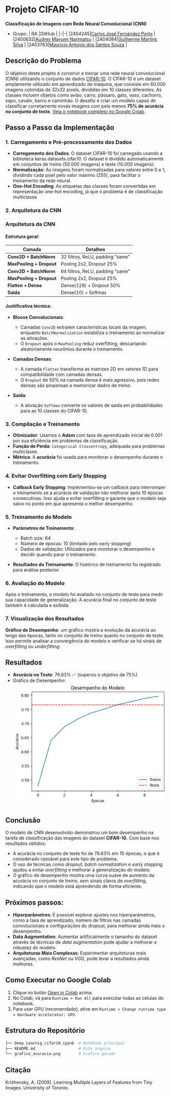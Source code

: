 # Projeto CIFAR-10

**Classificação de Imagens com Rede Neural Convolucional (CNN)**

- Grupo: 
| RA |GitHub | 
|-|-|
|2404245|[Carlos José Fernández Porto](https://github.com/Trasn0/) |
|2400632|[Audrey Mayumi Narimatsu](https://github.com/AudreyNarimatsu/) |
|2404084|[Guilherme Martins Silva](https://github.com/GuilhermeMartinsSilva/) |
|2403783|[Mauricio Antonio dos Santos Souza](https://github.com/MAURICIOASSOUZA/) |


## Descrição do Problema 
O objetivo deste projeto é construir e treinar uma rede neural convolucional (CNN) utilizando o conjunto de dados [CIFAR-10](https://www.cs.toronto.edu/~kriz/cifar.html). O CIFAR-10 é um dataset amplamente utilizado em aprendizado de máquina, que consiste em 60.000 imagens coloridas de 32x32 pixels, divididas em 10 classes diferentes. As classes incluem objetos como avião, carro, pássaro, gato, vaso, cachorro, sapo, cavalo, barco e caminhão. O desafio é criar um modelo capaz de classificar corretamente novas imagens com pelo menos **75% de acurácia no conjunto de teste**. 
[Veja o notebook completo no Google Colab](https://colab.research.google.com/drive/1PHYxb0Eeitfd-x2FncNRGizIIBzi4fVK ). 

## Passo a Passo da Implementação  
### 1. Carregamento e Pré-processamento dos Dados  
- **Carregamento dos Dados**: O dataset CIFAR-10 foi carregado usando a biblioteca keras.datasets.cifar10. O dataset é dividido automaticamente em conjuntos de treino (50.000 imagens) e teste (10.000 imagens).
- **Normalização**: As imagens foram normalizadas para valores entre 0 e 1, dividindo cada pixel pelo valor máximo (255), para facilitar o treinamento da rede neural.
- **One-Hot Encoding**: As etiquetas das classes foram convertidas em representação one-hot encoding, já que o problema é de classificação multiclasse.
     

### 2. Arquitetura da CNN
### Arquitetura da CNN
#### Estrutura geral:
| Camada                | Detalhes                                      |
|-----------------------|-----------------------------------------------|
| **Conv2D + BatchNorm** | 32 filtros, ReLU, padding "same"              |
| **MaxPooling + Dropout** | Pooling 2x2, Dropout 25%                    |
| **Conv2D + BatchNorm** | 64 filtros, ReLU, padding "same"              |
| **MaxPooling + Dropout** | Pooling 2x2, Dropout 25%                    |
| **Flatten + Dense**   | Dense(128) + Dropout 50%                     |
| **Saída**             | Dense(10) + Softmax                          |

#### Justificativa técnica:
- **Blocos Convolucionais**: 
  - Camadas `Conv2D` extraiem características locais da imagem, enquanto `BatchNormalization` estabiliza o treinamento ao normalizar as ativações.
  - O `Dropout` após o `MaxPooling` reduz overfitting, descartando aleatoriamente neurônios durante o treinamento.

- **Camadas Densas**:
  - A camada `Flatten` transforma as matrizes 2D em vetores 1D para compatibilidade com camadas densas.
  - O `Dropout` de 50% na camada densa é mais agressivo, pois redes densas são propensas a memorizar dados de treino.

- **Saída**: 
  - A ativação `Softmax` converte os valores de saída em probabilidades para as 10 classes do CIFAR-10.

### 3. Compilação e Treinamento  
- **Otimizador**: Usamos o **Adam** com taxa de aprendizado inicial de 0.001 por sua eficiência em problemas de classificação.
- **Função de Perda**: `Categorical Crossentropy`, adequada para problemas multiclasse.
- **Métrica**: A **acurácia** foi usada para monitorar o desempenho durante o treinamento.

### 4. Evitar Overfitting com Early Stopping  
- **Callback Early Stopping**: Implementou-se um callback para interromper o treinamento se a acurácia de validação não melhorar após 10 épocas consecutivas. Isso ajuda a evitar overfitting e garante que o modelo seja salvo no ponto em que apresenta o melhor desempenho. 

### 5. Treinamento do Modelo 
- **Parâmetros de Treinamento**:
    - Batch size: 64
    - Número de épocas: 10 (limitado pelo early stopping)
    - Dados de validação: Utilizados para monitorar o desempenho e decidir quando parar o treinamento.
         
- **Resultados do Treinamento**: O histórico de treinamento foi registrado para análise posterior.
     
### 6. Avaliação do Modelo 
Após o treinamento, o modelo foi avaliado no conjunto de teste para medir sua capacidade de generalização.
A acurácia final no conjunto de teste também é calculada e exibida.
     

### 7. Visualização dos Resultados 
**Gráfico de Desempenho**: um gráfico mostra a evolução da acurácia ao longo das épocas, tanto no conjunto de treino quanto no conjunto de teste. Isso permite analisar a convergência do modelo e verificar se há sinais de *overfitting* ou *underfitting*.
          

## Resultados 
   - **Acurácia no Teste**: 76.63% ✅ (superou o objetivo de 75%)
   - Gráfico de Desempenho:
![Acurácia de Treino vs. Teste](https://github.com/Trasn0/Projeto-Cifar-10/blob/main/grafico_acuracia.png)
    
## Conclusão 
O modelo de CNN desenvolvido demonstrou um bom desempenho na tarefa de classificação das imagens do dataset **CIFAR-10**. Com base nos resultados obtidos: 
   - A acurácia no conjunto de teste foi de 76.63% em 10 épocas, o que é considerado razoável para este tipo de problema.
   - O uso de técnicas como *dropout*, *batch normalization* e *early stopping* ajudou a evitar *overfitting* e melhorar a generalização do modelo.
   - O gráfico de desempenho mostra uma curva suave de aumento da acurácia no conjunto de treino, sem sinais claros de *overfitting*, indicando que o modelo está aprendendo de forma eficiente.
           
## Próximos passos: 
   - **Hiperparâmetros**: É possível explorar ajustes nos hiperparâmetros, como a taxa de aprendizado, número de filtros nas camadas convolucionais e configurações do dropout, para melhorar ainda mais o desempenho.
   - **Data Augmentation**: Aumentar artificialmente o tamanho do dataset através de técnicas de *data augmentation* pode ajudar a melhorar a robustez do modelo.
   - **Arquiteturas Mais Complexas**: Experimentar arquiteturas mais avançadas, como *ResNet* ou *VGG*, pode levar a resultados ainda melhores.
      

## Como Executar no Google Colab
1. Clique no botão [Open in Colab](https://colab.research.google.com/assets/colab-badge.svg ) acima.
2. No Colab, vá para `Runtime > Run All` para executar todas as células do notebook.
3. Para usar GPU (recomendado), ative em `Runtime > Change runtime type > Hardware accelerator: GPU`.

     
## Estrutura do Repositório 
```bash
├── Deep_Learnig_cifar10.ipynb  # Notebook principal
├── README.md                   # Este arquivo
└── grafico_acuracia.png        # Gráfico gerado
```


## Citação
Krizhevsky, A. (2009). Learning Multiple Layers of Features from Tiny Images. University of Toronto.
